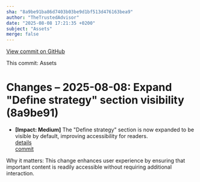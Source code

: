 ```yaml
---
sha: "8a9be91ba86d7403b03be9d1bf513d476163bea9"
author: "TheTrustedAdvisor"
date: "2025-08-08 17:21:35 +0200"
subject: "Assets"
merge: false
---
```


[View commit on GitHub](https://github.com/TheTrustedAdvisor/FabricAdoptionFramework/commit/8a9be91ba86d7403b03be9d1bf513d476163bea9)

This commit: Assets

# Changes – 2025-08-08: Expand "Define strategy" section visibility (8a9be91)

- **[Impact: Medium]** The "Define strategy" section is now expanded to be visible by default, improving accessibility for readers.  
   [details](/docs/about/changes/2025-08-08-assets)  
   [commit](https://github.com/TheTrustedAdvisor/FabricAdoptionFramework/commit/8a9be91ba86d7403b03be9d1bf513d476163bea9)

Why it matters: This change enhances user experience by ensuring that important content is readily accessible without requiring additional interaction.
